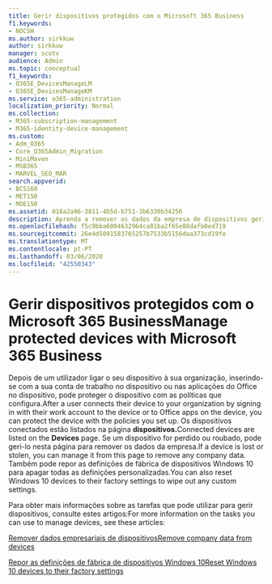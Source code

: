 ```yaml
---
title: Gerir dispositivos protegidos com o Microsoft 365 Business
f1.keywords:
- NOCSH
ms.author: sirkkuw
author: sirkkuw
manager: scotv
audience: Admin
ms.topic: conceptual
f1_keywords:
- O365E_DevicesManageLM
- O365E_DevicesManageKM
ms.service: o365-administration
localization_priority: Normal
ms.collection:
- M365-subscription-management
- M365-identity-device-management
ms.custom:
- Adm_O365
- Core_O365Admin_Migration
- MiniMaven
- MSB365
- MARVEL_SEO_MAR
search.appverid:
- BCS160
- MET150
- MOE150
ms.assetid: 018a2a96-3811-4b5d-b751-3b6330b34256
description: Aprenda a remover os dados da empresa de dispositivos geridos através de políticas de proteção, bem como redefinir os dispositivos Do Windows 10 para as suas definições de fábrica.
ms.openlocfilehash: f5c9bba6004632964ca01ba2f65e88dafb0ed719
ms.sourcegitcommit: 26e4d5091583765257b7533b5156daa373cd19fe
ms.translationtype: MT
ms.contentlocale: pt-PT
ms.lasthandoff: 03/06/2020
ms.locfileid: "42550343"
---
```

# <a name="manage-protected-devices-with-microsoft-365-business"></a><span data-ttu-id="e3097-103">Gerir dispositivos protegidos com o Microsoft 365 Business</span><span class="sxs-lookup"><span data-stu-id="e3097-103">Manage protected devices with Microsoft 365 Business</span></span>

<span data-ttu-id="e3097-104">Depois de um utilizador ligar o seu dispositivo à sua organização, inserindo-se com a sua conta de trabalho no dispositivo ou nas aplicações do Office no dispositivo, pode proteger o dispositivo com as políticas que configura.</span><span class="sxs-lookup"><span data-stu-id="e3097-104">After a user connects their device to your organization by signing in with their work account to the device or to Office apps on the device, you can protect the device with the policies you set up.</span></span> <span data-ttu-id="e3097-105">Os dispositivos conectados estão listados na página **dispositivos.**</span><span class="sxs-lookup"><span data-stu-id="e3097-105">Connected devices are listed on the **Devices** page.</span></span> <span data-ttu-id="e3097-106">Se um dispositivo for perdido ou roubado, pode geri-lo nesta página para remover os dados da empresa.</span><span class="sxs-lookup"><span data-stu-id="e3097-106">If a device is lost or stolen, you can manage it from this page to remove any company data.</span></span> <span data-ttu-id="e3097-107">Também pode repor as definições de fábrica de dispositivos Windows 10 para apagar todas as definições personalizadas.</span><span class="sxs-lookup"><span data-stu-id="e3097-107">You can also reset Windows 10 devices to their factory settings to wipe out any custom settings.</span></span> 

<span data-ttu-id="e3097-108">Para obter mais informações sobre as tarefas que pode utilizar para gerir dispositivos, consulte estes artigos:</span><span class="sxs-lookup"><span data-stu-id="e3097-108">For more information on the tasks you can use to manage devices, see these articles:</span></span> 
  
[<span data-ttu-id="e3097-109">Remover dados empresariais de dispositivos</span><span class="sxs-lookup"><span data-stu-id="e3097-109">Remove company data from devices</span></span>](remove-company-data.md)
  
[<span data-ttu-id="e3097-110">Repor as definições de fábrica de dispositivos Windows 10</span><span class="sxs-lookup"><span data-stu-id="e3097-110">Reset Windows 10 devices to their factory settings</span></span>](reset-devices-to-factory-settings.md)
  

